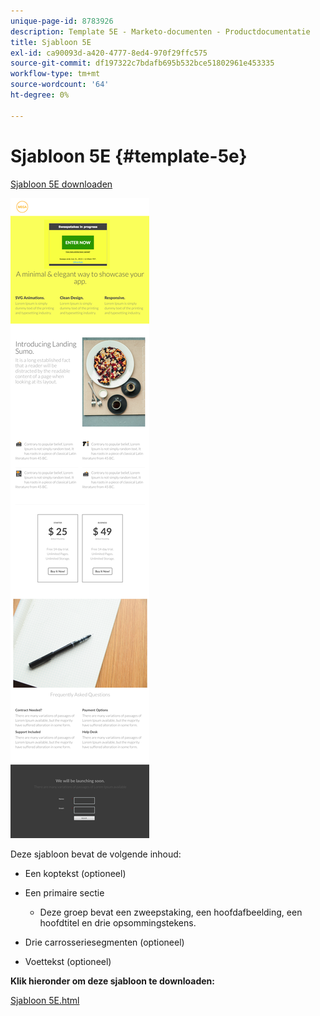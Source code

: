 ```yaml
---
unique-page-id: 8783926
description: Template 5E - Marketo-documenten - Productdocumentatie
title: Sjabloon 5E
exl-id: ca90093d-a420-4777-8ed4-970f29ffc575
source-git-commit: df197322c7bdafb695b532bce51802961e453335
workflow-type: tm+mt
source-wordcount: '64'
ht-degree: 0%

---
```


# Sjabloon 5E {#template-5e}

[Sjabloon 5E downloaden](https://experienceleague.adobe.com/landing/marketo/lp-templates/template-5e.html)

![](assets/image2015-7-29-15-3a24-3a40.png)

Deze sjabloon bevat de volgende inhoud:

* Een koptekst (optioneel)
* Een primaire sectie

   * Deze groep bevat een zweepstaking, een hoofdafbeelding, een hoofdtitel en drie opsommingstekens.

* Drie carrosseriesegmenten (optioneel)
* Voettekst (optioneel)

**Klik hieronder om deze sjabloon te downloaden:**

[Sjabloon 5E.html](https://experienceleague.adobe.com/landing/marketo/lp-templates/template-5e.html)
